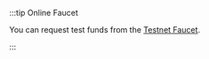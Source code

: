 :::tip Online Faucet

You can request test funds from the [Testnet Faucet](https://faucet.testnet.iotaledger.net/).

:::
